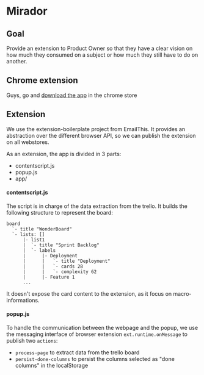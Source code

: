 # Mirador

## Goal

Provide an extension to Product Owner so that they have a clear vision on how much they consumed on a subject or how much they still have to do on another.

## Chrome extension

Guys, go and [download the app](https://chrome.google.com/webstore/detail/mirador/hocimlpionmkjkilffhmhpbdhnooakmc) in the chrome store

## Extension

We use the extension-boilerplate project from EmailThis. It provides an abstraction over the different browser API, so we can publish the extension on all webstores.

As an extension, the app is divided in 3 parts:

- contentscript.js
- popup.js
- app/

#### contentscript.js

The script is in charge of the data extraction from the trello. It builds the following structure to represent the board:

```
board
  `- title "WonderBoard"
  `- lists: []
      |- list1
      |  `- title "Sprint Backlog"
      |  `- labels
      |      |- Deployment
      |      |   `- title "Deployment"
      |      |   `- cards 28
      |      |   `- complexity 62
      |      |- Feature 1
      ...
```

It doesn't expose the card content to the extension, as it focus on macro-informations.

#### popup.js

To handle the communication between the webpage and the popup, we use the messaging interface of browser extension `ext.runtime.onMessage` to publish two `actions`:

- `process-page` to extract data from the trello board
- `persist-done-columns` to persist the columns selected as "done columns" in the localStorage
